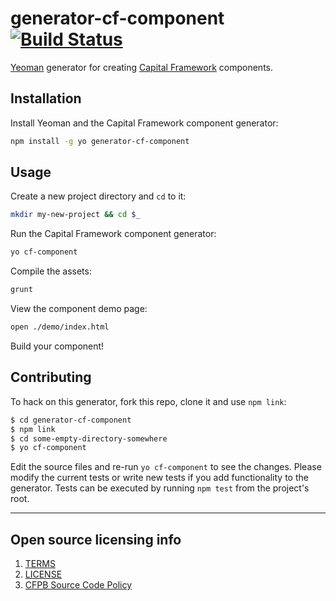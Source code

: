 # generator-cf-component [![Build Status](https://secure.travis-ci.org/cfpb/generator-cf-component.png?branch=master)](https://travis-ci.org/cfpb/generator-cf-component)

[Yeoman](http://yeoman.io) generator for creating [Capital Framework](http://cfpb.github.io/capital-framework/) components.

## Installation

Install Yeoman and the Capital Framework component generator:

```bash
npm install -g yo generator-cf-component
```

## Usage

Create a new project directory and `cd` to it:
```bash
mkdir my-new-project && cd $_
```

Run the Capital Framework component generator:
```bash
yo cf-component
```
Compile the assets:
```bash
grunt
```

View the component demo page:
```bash
open ./demo/index.html
```

Build your component!

## Contributing

To hack on this generator, fork this repo, clone it and use `npm link`:

```bash
$ cd generator-cf-component
$ npm link
$ cd some-empty-directory-somewhere
$ yo cf-component
```

Edit the source files and re-run `yo cf-component` to see the changes.
Please modify the current tests or write new tests if you add functionality to the generator.
Tests can be executed by running `npm test` from the project's root.

----

## Open source licensing info
1. [TERMS](TERMS.md)
2. [LICENSE](LICENSE)
3. [CFPB Source Code Policy](https://github.com/cfpb/source-code-policy/)
